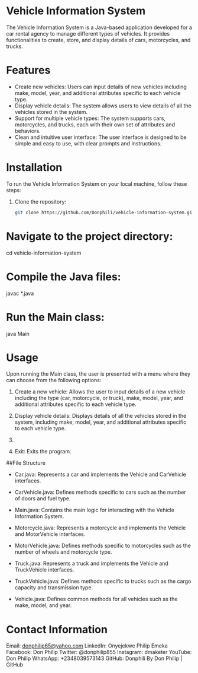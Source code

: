# Vehicle Information System

The Vehicle Information System is a Java-based application developed for a car rental agency to manage different types of vehicles. It provides functionalities to create, store, and display details of cars, motorcycles, and trucks.

# Features

- Create new vehicles: Users can input details of new vehicles including make, model, year, and additional attributes specific to each vehicle type.
- Display vehicle details: The system allows users to view details of all the vehicles stored in the system.
- Support for multiple vehicle types: The system supports cars, motorcycles, and trucks, each with their own set of attributes and behaviors.
- Clean and intuitive user interface: The user interface is designed to be simple and easy to use, with clear prompts and instructions.

# Installation

To run the Vehicle Information System on your local machine, follow these steps:

1. Clone the repository:

   ```bash
   git clone https://github.com/Donphili/vehicle-information-system.git

# Navigate to the project directory:

cd vehicle-information-system

# Compile the Java files:

javac *.java

# Run the Main class:

java Main


# Usage

Upon running the Main class, the user is presented with a menu where they can choose from the following options:

1. Create a new vehicle: Allows the user to input details of a new vehicle including the type (car, motorcycle, or truck), make, model, year, and additional attributes specific to each vehicle type.

2. Display vehicle details: Displays details of all the vehicles stored in the system, including make, model, year, and additional attributes specific to each vehicle type.

3. 

4. Exit: Exits the program.


##File Structure


* Car.java: Represents a car and implements the Vehicle and CarVehicle interfaces.

* CarVehicle.java: Defines methods specific to cars such as the number of doors and fuel type.

* Main.java: Contains the main logic for interacting with the Vehicle Information System.

* Motorcycle.java: Represents a motorcycle and implements the Vehicle and MotorVehicle interfaces.

* MotorVehicle.java: Defines methods specific to motorcycles such as the number of wheels and motorcycle type.

* Truck.java: Represents a truck and implements the Vehicle and TruckVehicle interfaces.

* TruckVehicle.java: Defines methods specific to trucks such as the cargo capacity and transmission type.

* Vehicle.java: Defines common methods for all vehicles such as the make, model, and year.

# Contact Information

Email: donphilip65@yahoo.com
LinkedIn: Onyejekwe Philip Emeka
Facebook: Don Philip
Twitter: @donphilip855
Instagram: dmaketer
YouTube: Don Philip
WhatsApp: +2348039573143
GitHub: Donphili
By Don Philip | GitHub
